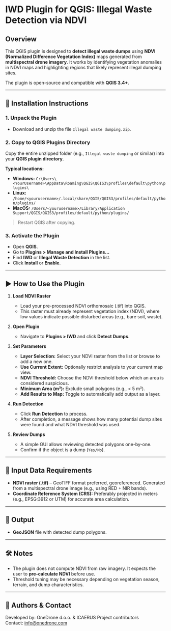 # IWD Plugin for QGIS: Illegal Waste Detection via NDVI

## Overview

This QGIS plugin is designed to **detect illegal waste dumps** using **NDVI (Normalized Difference Vegetation Index)** maps generated from **multispectral drone imagery**. It works by identifying vegetation anomalies in NDVI maps and highlighting regions that likely represent illegal dumping sites.

The plugin is open-source and compatible with **QGIS 3.4+**.

---

## 🔧 Installation Instructions

### 1. Unpack the Plugin

- Download and unzip the file `Illegal waste dumping.zip`.

### 2. Copy to QGIS Plugins Directory

Copy the entire unzipped folder (e.g., `Illegal waste dumping` or similar) into your **QGIS plugin directory**.

**Typical locations:**
- **Windows:** `C:\Users\<YourUsername>\AppData\Roaming\QGIS\QGIS3\profiles\default\python\plugins\`
- **Linux:** `/home/<yourusername>/.local/share/QGIS/QGIS3/profiles/default/python/plugins/`
- **MacOS:** `/Users/<yourusername>/Library/Application Support/QGIS/QGIS3/profiles/default/python/plugins/`

> Restart QGIS after copying.

### 3. Activate the Plugin

- Open **QGIS**.
- Go to **Plugins > Manage and Install Plugins...**
- Find **IWD** or **Illegal Waste Detection** in the list.
- Click **Install** or **Enable**.

---

## ▶️ How to Use the Plugin

1. **Load NDVI Raster**
   - Load your pre-processed NDVI orthomosaic (.tif) into QGIS.
   - This raster must already represent vegetation index (NDVI), where low values indicate possible disturbed areas (e.g., bare soil, waste).

2. **Open Plugin**
   - Navigate to **Plugins > IWD** and click **Detect Dumps**.

3. **Set Parameters**
   - **Layer Selection:** Select your NDVI raster from the list or browse to add a new one.
   - **Use Current Extent:** Optionally restrict analysis to your current map view.
   - **NDVI Threshold:** Choose the NDVI threshold below which an area is considered suspicious.
   - **Minimum Area (m²):** Exclude small polygons (e.g., < 5 m²).
   - **Add Results to Map:** Toggle to automatically add output as a layer.

4. **Run Detection**
   - Click **Run Detection** to process.
   - After completion, a message shows how many potential dump sites were found and what NDVI threshold was used.

5. **Review Dumps**
   - A simple GUI allows reviewing detected polygons one-by-one.
   - Confirm if the object is a dump (`Yes/No`). 


---

## 📁 Input Data Requirements

- **NDVI raster (.tif)** – GeoTIFF format preferred, georeferenced. Generated from a multispectral drone image (e.g., using RED + NIR bands).
- **Coordinate Reference System (CRS):** Preferably projected in meters (e.g., EPSG:3912 or UTM) for accurate area calculation.

---

## 📄 Output

- **GeoJSON** file with detected dump polygons.

---

## 🛠 Notes

- The plugin does not compute NDVI from raw imagery. It expects the user to **pre-calculate NDVI** before use.
- Threshold tuning may be necessary depending on vegetation season, terrain, and dump characteristics.

---

## 👤 Authors & Contact

Developed by: OneDrone d.o.o. & ICAERUS Project contributors  
Contact: info@onedrone.com 
